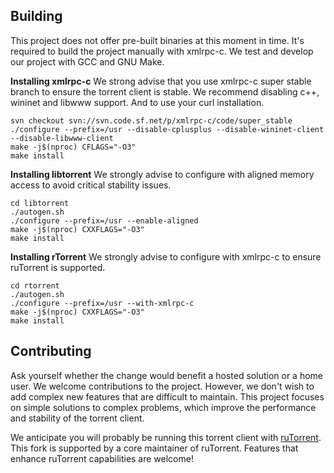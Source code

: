 ## Building
This project does not offer pre-built binaries at this moment in time. It's required to build the project manually with xmlrpc-c. We test and develop our project with GCC and GNU Make.

**Installing xmlrpc-c**
We strong advise that you use xmlrpc-c super stable branch to ensure the torrent client is stable.
We recommend disabling c++, wininet and libwww support. And to use your curl installation.
```
svn checkout svn://svn.code.sf.net/p/xmlrpc-c/code/super_stable
./configure --prefix=/usr --disable-cplusplus --disable-wininet-client --disable-libwww-client
make -j$(nproc) CFLAGS="-O3"
make install
```

**Installing libtorrent**
We strongly advise to configure with aligned memory access to avoid critical stability issues.
```
cd libtorrent
./autogen.sh
./configure --prefix=/usr --enable-aligned
make -j$(nproc) CXXFLAGS="-O3"
make install
```

**Installing rTorrent**
We strongly advise to configure with xmlrpc-c to ensure ruTorrent is supported.
```
cd rtorrent
./autogen.sh
./configure --prefix=/usr --with-xmlrpc-c
make -j$(nproc) CXXFLAGS="-O3"
make install
```

## Contributing
Ask yourself whether the change would benefit a hosted solution or a home user. We welcome contributions to the project. However, we don't wish to add complex new features that are difficult to maintain. This project focuses on simple solutions to complex problems, which improve the performance and stability of the torrent client.

We anticipate you will probably be running this torrent client with [ruTorrent](https://github.com/Novik/ruTorrent). This fork is supported by a core maintainer of ruTorrent. Features that enhance ruTorrent capabilities are welcome!
